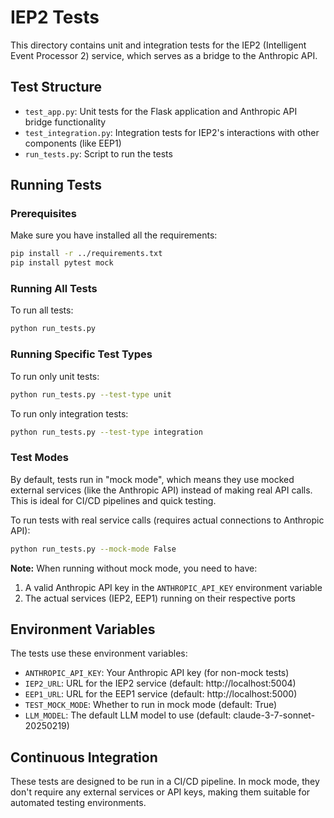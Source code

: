 # IEP2 Tests

This directory contains unit and integration tests for the IEP2 (Intelligent Event Processor 2) service, which serves as a bridge to the Anthropic API.

## Test Structure

- `test_app.py`: Unit tests for the Flask application and Anthropic API bridge functionality
- `test_integration.py`: Integration tests for IEP2's interactions with other components (like EEP1)
- `run_tests.py`: Script to run the tests

## Running Tests

### Prerequisites

Make sure you have installed all the requirements:

```bash
pip install -r ../requirements.txt
pip install pytest mock
```

### Running All Tests

To run all tests:

```bash
python run_tests.py
```

### Running Specific Test Types

To run only unit tests:

```bash
python run_tests.py --test-type unit
```

To run only integration tests:

```bash
python run_tests.py --test-type integration
```

### Test Modes

By default, tests run in "mock mode", which means they use mocked external services (like the Anthropic API) instead of making real API calls. This is ideal for CI/CD pipelines and quick testing.

To run tests with real service calls (requires actual connections to Anthropic API):

```bash
python run_tests.py --mock-mode False
```

**Note:** When running without mock mode, you need to have:
1. A valid Anthropic API key in the `ANTHROPIC_API_KEY` environment variable
2. The actual services (IEP2, EEP1) running on their respective ports

## Environment Variables

The tests use these environment variables:

- `ANTHROPIC_API_KEY`: Your Anthropic API key (for non-mock tests)
- `IEP2_URL`: URL for the IEP2 service (default: http://localhost:5004)
- `EEP1_URL`: URL for the EEP1 service (default: http://localhost:5000)
- `TEST_MOCK_MODE`: Whether to run in mock mode (default: True)
- `LLM_MODEL`: The default LLM model to use (default: claude-3-7-sonnet-20250219)

## Continuous Integration

These tests are designed to be run in a CI/CD pipeline. In mock mode, they don't require any external services or API keys, making them suitable for automated testing environments. 